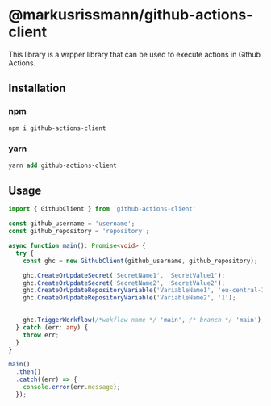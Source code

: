 # @markusrissmann/github-actions-client

This library is a wrpper library that can be used to execute actions in Github Actions.

## Installation

### npm
```ps
npm i github-actions-client 
```

### yarn
```ps
yarn add github-actions-client
```

## Usage


```ts
import { GithubClient } from 'github-actions-client'

const github_username = 'username';
const github_repository = 'repository';

async function main(): Promise<void> {
  try {
    const ghc = new GithubClient(github_username, github_repository);

    ghc.CreateOrUpdateSecret('SecretName1', 'SecretValue1');
    ghc.CreateOrUpdateSecret('SecretName2', 'SecretValue2');
    ghc.CreateOrUpdateRepositoryVariable('VariableName1', 'eu-central-1');
    ghc.CreateOrUpdateRepositoryVariable('VariableName2', '1');
   

    ghc.TriggerWorkflow(/*wokflow name */ 'main', /* branch */ 'main');
  } catch (err: any) {
    throw err;
  }
}

main()
  .then()
  .catch((err) => {
    console.error(err.message);
  });

```
